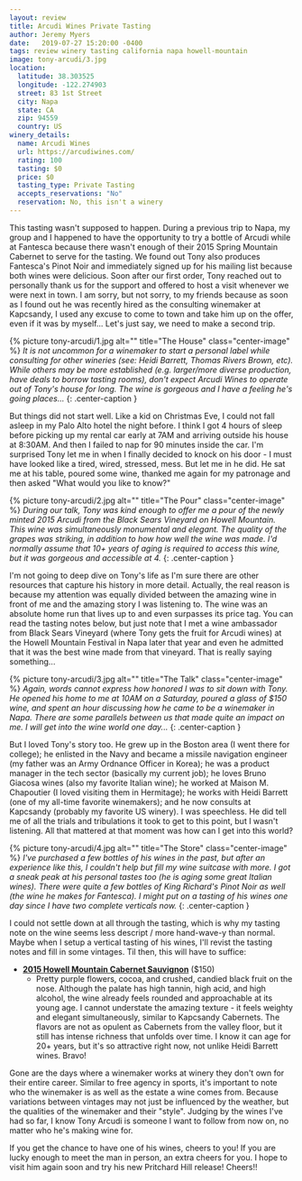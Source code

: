 ```yaml
---
layout: review
title: Arcudi Wines Private Tasting
author: Jeremy Myers
date:   2019-07-27 15:20:00 -0400
tags: review winery tasting california napa howell-mountain
image: tony-arcudi/3.jpg
location:
  latitude: 38.303525
  longitude: -122.274903
  street: 83 1st Street
  city: Napa
  state: CA
  zip: 94559
  country: US
winery_details:
  name: Arcudi Wines
  url: https://arcudiwines.com/
  rating: 100
  tasting: $0
  price: $0
  tasting_type: Private Tasting
  accepts_reservations: "No"
  reservation: No, this isn't a winery
---
```

This tasting wasn't supposed to happen.  During a previous trip to Napa, my group and I happened to have the opportunity to try a bottle of Arcudi while at Fantesca because there wasn't enough of their 2015 Spring Mountain Cabernet to serve for the tasting.  We found out Tony also produces Fantesca's Pinot Noir and immediately signed up for his mailing list because both wines were delicious.  Soon after our first order, Tony reached out to personally thank us for the support and offered to host a visit whenever we were next in town.  I am sorry, but not sorry, to my friends because as soon as I found out he was recently hired as the consulting winemaker at Kapcsandy, I used any excuse to come to town and take him up on the offer, even if it was by myself...  Let's just say, we need to make a second trip.

{% picture tony-arcudi/1.jpg alt="" title="The House" class="center-image" %}
*It is not uncommon for a winemaker to start a personal label while consulting for other wineries (see: Heidi Barrett, Thomas Rivers Brown, etc).  While others may be more established (e.g. larger/more diverse production, have deals to borrow tasting rooms), don't expect Arcudi Wines to operate out of Tony's house for long.  The wine is gorgeous and I have a feeling he's going places...*
{: .center-caption }

But things did not start well.  Like a kid on Christmas Eve, I could not fall asleep in my Palo Alto hotel the night before.  I think I got 4 hours of sleep before picking up my rental car early at 7AM and arriving outside his house at 8:30AM.  And then I failed to nap for 90 minutes inside the car.  I'm surprised Tony let me in when I finally decided to knock on his door - I must have looked like a tired, wired, stressed, mess.  But let me in he did.  He sat me at his table, poured some wine, thanked me again for my patronage and then asked "What would you like to know?"

{% picture tony-arcudi/2.jpg alt="" title="The Pour" class="center-image" %}
*During our talk, Tony was kind enough to offer me a pour of the newly minted 2015 Arcudi from the Black Sears Vineyard on Howell Mountain.  This wine was simultaneously monumental and elegant.  The quality of the grapes was striking, in addition to how  how well the wine was made.  I'd normally assume that 10+ years of aging is required to access this wine, but it was gorgeous and accessible at 4.*
{: .center-caption }

I'm not going to deep dive on Tony's life as I'm sure there are other resources that capture his history in more detail.  Actually, the real reason is because my attention was equally divided between the amazing wine in front of me and the amazing story I was listening to.  The wine was an absolute home run that lives up to and even surpasses its price tag.  You can read the tasting notes below, but just note that I met a wine ambassador from Black Sears Vineyard (where Tony gets the fruit for Arcudi wines) at the Howell Mountain Festival in Napa later that year and even he admitted that it was the best wine made from that vineyard.  That is really saying something...

{% picture tony-arcudi/3.jpg alt="" title="The Talk" class="center-image" %}
*Again, words cannot express how honored I was to sit down with Tony.  He opened his home to me at 10AM on a Saturday, poured a glass of $150 wine, and spent an hour discussing how he came to be a winemaker in Napa.  There are some parallels between us that made quite an impact on me.  I will get into the wine world one day...*
{: .center-caption }

But I loved Tony's story too.  He grew up in the Boston area (I went there for college); he enlisted in the Navy and became a missile navigation engineer (my father was an Army Ordnance Officer in Korea); he was a product manager in the tech sector (basically my current job); he loves Bruno Giacosa wines (also my favorite Italian wine); he worked at Maison M. Chapoutier (I loved visiting them in Hermitage); he works with Heidi Barrett (one of my all-time favorite winemakers); and he now consults at Kapcsandy (probably my favorite US winery).  I was speechless.  He did tell me of all the trials and tribulations it took to get to this point, but I wasn't listening.  All that mattered at that moment was how can I get into this world?

{% picture tony-arcudi/4.jpg alt="" title="The Store" class="center-image" %}
*I've purchased a few bottles of his wines in the past, but after an experience like this, I couldn't help but fill my wine suitcase with more.  I got a sneak peak at his personal tastes too (he is aging some great Italian wines).  There were quite a few bottles of King Richard's Pinot Noir as well (the wine he makes for Fantesca).  I might put on a tasting of his wines one day since I have two complete verticals now.*
{: .center-caption }

I could not settle down at all through the tasting, which is why my tasting note on the wine seems less descript / more hand-wave-y than normal.  Maybe when I setup a vertical tasting of his wines, I'll revist the tasting notes and fill in some vintages.  Til then, this will have to suffice:

* [**2015 Howell Mountain Cabernet Sauvignon**](https://arcudiwines.com/wines/detail/?item=2016-cabernet-sauvignon-black-sears-vineyard) ($150)
  * Pretty purple flowers, cocoa, and crushed, candied black fruit on the nose.  Although the palate has high tannin, high acid, and high alcohol, the wine already feels rounded and approachable at its young age.  I cannot understate the amazing texture - it feels weighty and elegant simultaneously, similar to Kapcsandy Cabernets.  The flavors are not as opulent as Cabernets from the valley floor, but it still has intense richness that unfolds over time.  I know it can age for 20+ years, but it's so attractive right now, not unlike Heidi Barrett wines.  Bravo!

Gone are the days where a winemaker works at winery they don't own for their entire career.  Similar to free agency in sports, it's important to note who the winemaker is as well as the estate a wine comes from.  Because variations between vintages may not just be influenced by the weather, but the qualities of the winemaker and their "style".  Judging by the wines I've had so far, I know Tony Arcudi is someone I want to follow from now on, no matter who he's making wine for.

If you get the chance to have one of his wines, cheers to you!  If you are lucky enough to meet the man in person, an extra cheers for you.  I hope to visit him again soon and try his new Pritchard Hill release!  Cheers!!
